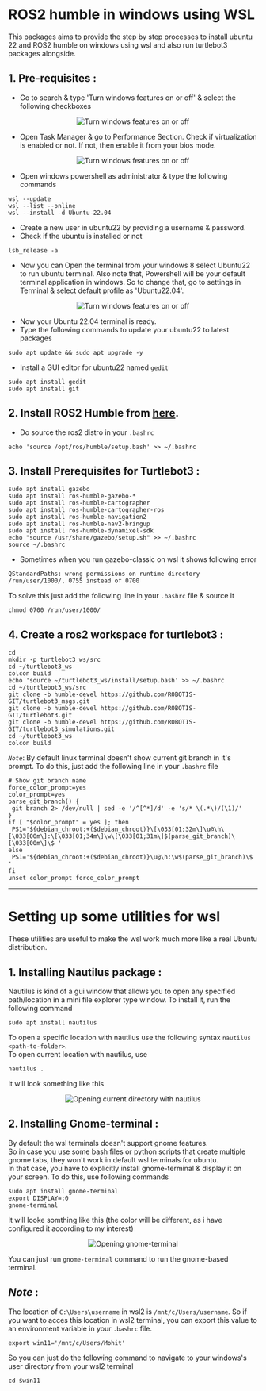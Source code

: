 # ROS2 humble in windows using WSL
This packages aims to provide the step by step processes to install ubuntu 22 and ROS2 humble on windows using wsl and also run turtlebot3 packages alongside.

## 1. Pre-requisites :
- Go to search & type 'Turn windows features on or off' & select the following checkboxes
   
<div align="center">
  <img src="media/Prereq_1.png" alt="Turn windows features on or off" />
</div>

- Open Task Manager & go to Performance Section. Check if virtualization is enabled or not. If not, then enable it from your bios mode.
<div align="center">
  <img src="media/Prereq_3.png" alt="Turn windows features on or off" />
</div>
  
- Open windows powershell as administrator & type the following commands
```
wsl --update
wsl --list --online
wsl --install -d Ubuntu-22.04
```
- Create a new user in ubuntu22 by providing a username & password.
- Check if the ubuntu is installed or not
```
lsb_release -a
```
- Now you can Open the terminal from your windows 8 select Ubuntu22 to run ubuntu terminal. Also note that, Powershell will be your default terminal application in windows. So to change that, go to settings in Terminal & select default profile as 'Ubuntu22.04'.

<div align="center">
  <img src="media/Prereq_2.png" alt="Turn windows features on or off" />
</div>

- Now your Ubuntu 22.04 terminal is ready.
- Type the following commands to update your ubuntu22 to latest packages
```
sudo apt update && sudo apt upgrade -y
```
- Install a GUI editor for ubuntu22 named `gedit`
```
sudo apt install gedit
sudo apt install git
```

## 2. Install ROS2 Humble from [here](https://docs.ros.org/en/humble/Installation/Ubuntu-Install-Debs.html).
- Do source the ros2 distro in your `.bashrc`
```
echo 'source /opt/ros/humble/setup.bash' >> ~/.bashrc
```

## 3. Install Prerequisites for Turtlebot3 :
```
sudo apt install gazebo
sudo apt install ros-humble-gazebo-*
sudo apt install ros-humble-cartographer
sudo apt install ros-humble-cartographer-ros
sudo apt install ros-humble-navigation2
sudo apt install ros-humble-nav2-bringup
sudo apt install ros-humble-dynamixel-sdk
echo "source /usr/share/gazebo/setup.sh" >> ~/.bashrc
source ~/.bashrc
```
- Sometimes when you run gazebo-classic on wsl it shows following error
```
QStandardPaths: wrong permissions on runtime directory /run/user/1000/, 0755 instead of 0700
```
To solve this just add the following line in your `.bashrc` file & source it
```
chmod 0700 /run/user/1000/
```

## 4. Create a ros2 workspace for turtlebot3 :
```
cd
mkdir -p turtlebot3_ws/src
cd ~/turtlebot3_ws
colcon build
echo 'source ~/turtlebot3_ws/install/setup.bash' >> ~/.bashrc
cd ~/turtlebot3_ws/src
git clone -b humble-devel https://github.com/ROBOTIS-GIT/turtlebot3_msgs.git
git clone -b humble-devel https://github.com/ROBOTIS-GIT/turtlebot3.git
git clone -b humble-devel https://github.com/ROBOTIS-GIT/turtlebot3_simulations.git
cd ~/turtlebot3_ws
colcon build
```

*`Note`*: By default linux terminal doesn't show current git branch in it's prompt. To do this, just add the following line in your `.bashrc` file    

```
# Show git branch name
force_color_prompt=yes
color_prompt=yes
parse_git_branch() {
 git branch 2> /dev/null | sed -e '/^[^*]/d' -e 's/* \(.*\)/(\1)/'
}
if [ "$color_prompt" = yes ]; then
 PS1='${debian_chroot:+($debian_chroot)}\[\033[01;32m\]\u@\h\[\033[00m\]:\[\033[01;34m\]\w\[\033[01;31m\]$(parse_git_branch)\[\033[00m\]\$ '
else
 PS1='${debian_chroot:+($debian_chroot)}\u@\h:\w$(parse_git_branch)\$ '
fi
unset color_prompt force_color_prompt
```
-----
# Setting up some utilities for wsl
These utilities are useful to make the wsl work much more like a real Ubuntu distribution.

## 1. Installing Nautilus package :
Nautilus is kind of a gui window that allows you to open any specified path/location in a mini file explorer type window. To install it, run the following command   
```
sudo apt install nautilus
```
To open a specific location with nautilus use the following syntax
`nautilus <path-to-folder>`.   
To open current location with nautilus, use
```
nautilus .
```
It will look something like this
<div align="center">
  <img src="media/nautilus.png" alt="Opening current directory with nautilus" />
</div>

## 2. Installing Gnome-terminal :
By default the wsl terminals doesn't support gnome features.    
So in case you use some bash files or python scripts that create multiple gnome tabs, they won't work in default wsl terminals for ubuntu.    
In that case, you have to explicitly install gnome-terminal & display it on your screen. To do this, use following commands
```
sudo apt install gnome-terminal
export DISPLAY=:0
gnome-terminal
```
It will looke somthing like this (the color will be different, as i have configured it according to my interest)
<div align="center">
  <img src="media/gnome-terminal.png" alt="Opening gnome-terminal" />
</div>    

You can just run `gnome-terminal` command to run the gnome-based terminal.

## *Note* : ##
The location of `C:\Users\username` in wsl2 is `/mnt/c/Users/username`.
So if you want to acces this location in wsl2 terminal, you can export this value to an environment variable in your `.bashrc` file.
```
export win11='/mnt/c/Users/Mohit'
```
So you can just do the following command to navigate to your windows's user directory from your wsl2 terminal
```
cd $win11
``` 
